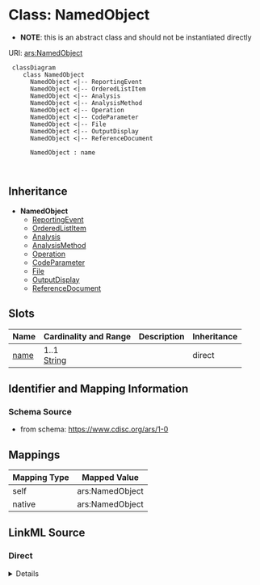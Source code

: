 # Class: NamedObject


* __NOTE__: this is an abstract class and should not be instantiated directly


URI: [ars:NamedObject](https://www.cdisc.org/ars/1-0NamedObject)



```mermaid
 classDiagram
    class NamedObject
      NamedObject <|-- ReportingEvent
      NamedObject <|-- OrderedListItem
      NamedObject <|-- Analysis
      NamedObject <|-- AnalysisMethod
      NamedObject <|-- Operation
      NamedObject <|-- CodeParameter
      NamedObject <|-- File
      NamedObject <|-- OutputDisplay
      NamedObject <|-- ReferenceDocument
      
      NamedObject : name
        
      
```





## Inheritance
* **NamedObject**
    * [ReportingEvent](ReportingEvent.md)
    * [OrderedListItem](OrderedListItem.md)
    * [Analysis](Analysis.md)
    * [AnalysisMethod](AnalysisMethod.md)
    * [Operation](Operation.md)
    * [CodeParameter](CodeParameter.md)
    * [File](File.md)
    * [OutputDisplay](OutputDisplay.md)
    * [ReferenceDocument](ReferenceDocument.md)



## Slots

| Name | Cardinality and Range | Description | Inheritance |
| ---  | --- | --- | --- |
| [name](name.md) | 1..1 <br/> [String](String.md) |  | direct |









## Identifier and Mapping Information







### Schema Source


* from schema: https://www.cdisc.org/ars/1-0





## Mappings

| Mapping Type | Mapped Value |
| ---  | ---  |
| self | ars:NamedObject |
| native | ars:NamedObject |





## LinkML Source

<!-- TODO: investigate https://stackoverflow.com/questions/37606292/how-to-create-tabbed-code-blocks-in-mkdocs-or-sphinx -->

### Direct

<details>
```yaml
name: NamedObject
from_schema: https://www.cdisc.org/ars/1-0
rank: 1000
abstract: true
slots:
- name

```
</details>

### Induced

<details>
```yaml
name: NamedObject
from_schema: https://www.cdisc.org/ars/1-0
rank: 1000
abstract: true
attributes:
  name:
    name: name
    from_schema: https://www.cdisc.org/ars/1-0
    rank: 1000
    alias: name
    owner: NamedObject
    domain_of:
    - NamedObject
    range: string
    required: true

```
</details>